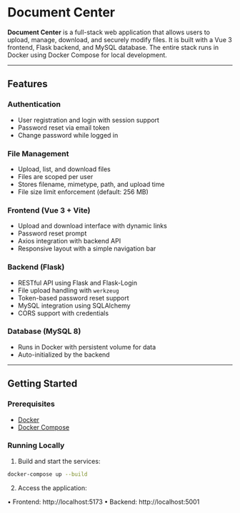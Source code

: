 # Document Center

**Document Center** is a full-stack web application that allows users to upload, manage, download, and securely modify files. It is built with a Vue 3 frontend, Flask backend, and MySQL database. The entire stack runs in Docker using Docker Compose for local development.

---

## Features

### Authentication
- User registration and login with session support
- Password reset via email token
- Change password while logged in

### File Management
- Upload, list, and download files
- Files are scoped per user
- Stores filename, mimetype, path, and upload time
- File size limit enforcement (default: 256 MB)

### Frontend (Vue 3 + Vite)
- Upload and download interface with dynamic links
- Password reset prompt
- Axios integration with backend API
- Responsive layout with a simple navigation bar

### Backend (Flask)
- RESTful API using Flask and Flask-Login
- File upload handling with `werkzeug`
- Token-based password reset support
- MySQL integration using SQLAlchemy
- CORS support with credentials

### Database (MySQL 8)
- Runs in Docker with persistent volume for data
- Auto-initialized by the backend

---

## Getting Started

### Prerequisites

- [Docker](https://www.docker.com/)
- [Docker Compose](https://docs.docker.com/compose/)

### Running Locally

1. Build and start the services:

```bash
docker-compose up --build
```
2.	Access the application:

•	Frontend: http://localhost:5173
•	Backend: http://localhost:5001
